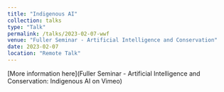 ```yaml
---
title: "Indigenous AI"
collection: talks
type: "Talk"
permalink: /talks/2023-02-07-wwf
venue: "Fuller Seminar - Artificial Intelligence and Conservation"
date: 2023-02-07
location: "Remote Talk"
---
```


[More information here](Fuller Seminar - Artificial Intelligence and Conservation: Indigenous AI on Vimeo)
